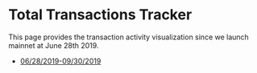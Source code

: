 # Total Transactions Tracker
This page provides the transaction activity visualization since we launch mainnet at June 28th 2019.

- [06/28/2019-09/30/2019](https://harmony-one.github.io/harmony-log-analysis/notebooks/transactions/mainnet_2020_04_30T00:16:18.html)
